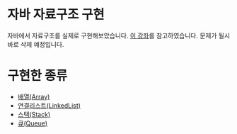 # 자바 자료구조 구현
자바에서 자료구조를 실제로 구현해보았습니다.
[이 강좌](https://fastcampus.co.kr/dev_online_javaend)를 참고하였습니다. 문제가 될시 바로 삭제 예정입니다.

# 구현한 종류

- [배열(Array)](https://github.com/BackdevHong/Java-DataStructure/tree/main/Array/src)
- [연결리스트(LinkedList)](https://github.com/BackdevHong/Java-DataStructure/tree/main/LinkedList/src)
- [스택(Stack)](https://github.com/BackdevHong/Java-DataStructure/tree/main/Stack/src)
- [큐(Queue)](https://github.com/BackdevHong/Java-DataStructure/tree/main/Queue/src)